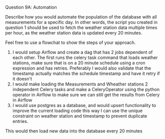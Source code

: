 Question 9A: Automation

Describe how you would automate the population of the database with all measurements for a specific day.
In other words, the script you created in question 1 should be used to fetch the weather station data multiple times per hour, as the weather station data is updated every 20 minutes.

Feel free to use a flowchat to show the steps of your approach.


1. I would setup Airflow and create a dag that has 2 jobs dependent of each other. The first runs the celery task command that loads weather stations, make sure that is on a 20 minute schedule using a cron expression and has retries. Preferably I would also validate that the timestamp actually matches the schedule timestamp and have it retry if it doesn't
2. I would make loading the Measurements and Wheather stations 2 independent Celery tasks and make a CeleryOperator using the python operator in Airflow to make sure we can still get the results from Celery in Airflow
3. I would use postgres as a database, and would upsert functionality to improve the current loading code this way I can use the unique constraint on weather station and timestamp to prevent duplicate entries.

This would then load new data into the database every 20 minutes